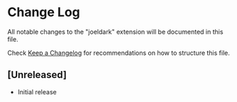 # Change Log

All notable changes to the "joeldark" extension will be documented in this file.

Check [Keep a Changelog](http://keepachangelog.com/) for recommendations on how to structure this file.

## [Unreleased]

- Initial release
